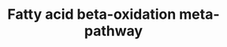 ---
annotations:
- id: PW:0000738
  parent: classic metabolic pathway
  type: Pathway Ontology
  value: fatty acid beta degradation pathway
authors:
- Nsalomonis
- MaintBot
- Evelo
- C.Redfern
- Khanspers
- Christine Chichester
- Egonw
- Eweitz
- Mkutmon
description: ''
last-edited: 2021-06-04
organisms:
- Caenorhabditis elegans
redirect_from:
- /index.php/Pathway:WP209
- /instance/WP209
- /instance/WP209_rr118916
revision: r118916
schema-jsonld:
- '@context': https://schema.org/
  '@id': https://wikipathways.github.io/pathways/WP209.html
  '@type': Dataset
  creator:
    '@type': Organization
    name: WikiPathways
  description: ''
  keywords:
  - B0303.3
  - B0395.3
  - C05D11.7
  - C36A4.9
  - C46C11.1
  - E04F6.5
  - F37C12.7
  - F54C8.1
  - F54D5.7
  - LLC1.3
  - T08B2.7
  - T08G2.3
  - T25G3.4
  - Y65B4BL.5
  - acs-17
  - cka-1
  - cpt-1
  - cpt-2
  - dif-1
  - ech-6
  - kat-1
  - lipase
  - tpi-1
  license: CC0
  name: Fatty acid beta-oxidation meta-pathway
seo: CreativeWork
title: Fatty acid beta-oxidation meta-pathway
wpid: WP209
---